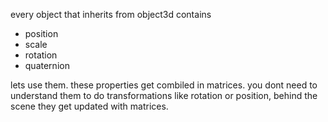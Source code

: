 every object that inherits from object3d contains
- position
- scale
- rotation
- quaternion

lets use them. these properties get combiled in matrices. 
you dont need to understand them to do transformations like rotation or position, behind the scene they get updated with matrices.
